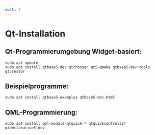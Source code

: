 ```yaml
---
sort: 2
---
```


# Qt-Installation
## Qt-Programmierumgebung Widget-basiert:  
`sudo apt update`  
`sudo apt install qtbase5-dev qtchooser qt5-qmake qtbase5-dev-tools qtcreator`  
## Beispielprogramme:  
`sudo apt install qtbase5-examples qtbase5-doc-html`
## QML-Programmierung:
`sudo apt install qml-module-qtquick-* qtquickcontrols2* qtdeclarative5-dev`

